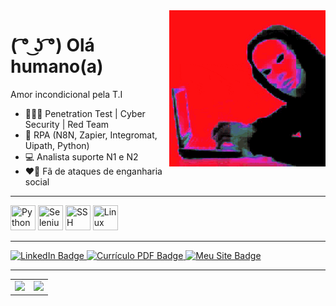 <img src = "banner.gif" width = "250px" align = "right">

# ( ͡° ͜ʖ ͡°) Olá humano(a)

Amor incondicional pela T.I

- 👨🏽‍💻 Penetration Test | Cyber Security | Red Team 
- 💙 RPA (N8N, Zapier, Integromat, Uipath, Python)
- 💻 Analista suporte N1 e N2
- ❤️‍🔥 Fã de ataques de enganharia social

---
<div>
  <img src="https://cdn.jsdelivr.net/gh/devicons/devicon/icons/python/python-original-wordmark.svg" title="Python" width="40" height="40/>&nbsp;"/>
  <img src="https://cdn.jsdelivr.net/gh/devicons/devicon/icons/selenium/selenium-original.svg" title="Selenium" width="40" height="40/>&nbsp;"/>
  <img src="https://cdn.jsdelivr.net/gh/devicons/devicon/icons/ssh/ssh-original-wordmark.svg" title="SSH" width="40" height="40/>&nbsp;"/>
  <img src="https://cdn.jsdelivr.net/gh/devicons/devicon/icons/linux/linux-original.svg" title="Linux" width="40" height="40/>&nbsp;"/>
<div>

  --- 
   
  <div id="badges">
  <a href = "https://www.linkedin.com/in/natanaellima10/" target="_blank">
    <img src="https://img.shields.io/badge/LinkedIn-blue?style=for-the-badge&logo=linkedin&logoColor=white" alt="LinkedIn Badge"/>
  </a>
  <a href = "https://drive.google.com/file/d/1Fd4HA0c9Tplw-xoIWw4vKOxL1v2MHrLB/view" target="_blank">
     <img src="https://img.shields.io/badge/Curr%C3%ADculo%20PDF-6a0dad?style=for-the-badge&logo=googledocs&logoColor=white" alt="Currículo PDF Badge"/>
  </a>
  <a href="https://ademakin3051.github.io/meusite/" target="_blank">
     <img src="https://img.shields.io/badge/Meu%20Site-f7df1e?style=for-the-badge&logo=googlechrome&logoColor=black" alt="Meu Site Badge"/>
  </a>


---
    
<table style = "border: 0px solid;">
<tr>
  

<td>   
<div align = "left">
<img height = "200em" src="https://github-readme-stats.vercel.app/api/top-langs/?username=ademakin3051&show_icons=true&theme=bear&count_private=true"/>
</td>
  
<td>
<img height = "200em" src="https://github-readme-stats.vercel.app/api?username=ademakin3051&show_icons=true&show_icons=true&theme=bear&count_private=true" />
</td>

 </tr>
 </table>
